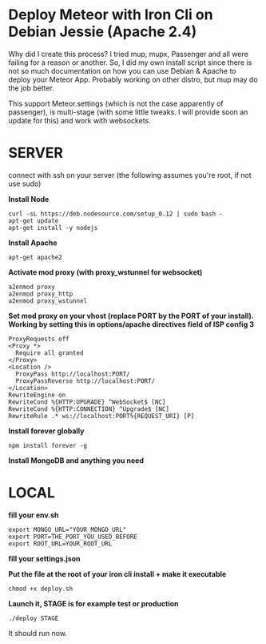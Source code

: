 # Deploy Meteor with Iron Cli on Debian Jessie (Apache 2.4)

Why did I create this process?
I tried mup, mupx, Passenger and all were failing for a reason or another.
So, I did my own install script since there is not so much documentation on how you can use Debian & Apache to deploy your Meteor App. Probably working on other distro, but mup may do the job better.

This support Meteor.settings (which is not the case apparently of passenger), is multi-stage (with some little tweaks. I will provide soon an update for this) and work with websockets.

SERVER
==

connect with ssh on your server (the following assumes you're root, if not use sudo)


**Install Node**

    curl -sL https://deb.nodesource.com/setup_0.12 | sudo bash -
    apt-get update
    apt-get install -y nodejs
  

**Install Apache**

    apt-get apache2
  

**Activate mod proxy (with proxy_wstunnel for websocket)**

    a2enmod proxy
    a2enmod proxy_http
    a2enmod proxy_wstunnel
  

**Set mod proxy on your vhost (replace PORT by the PORT of your install). Working by setting this in options/apache directives field of ISP config 3**

    ProxyRequests off
    <Proxy *>
      Require all granted
    </Proxy>
    <Location />
      ProxyPass http://localhost:PORT/
      ProxyPassReverse http://localhost:PORT/
    </Location>
    RewriteEngine on
    RewriteCond %{HTTP:UPGRADE} ^WebSocket$ [NC]
    RewriteCond %{HTTP:CONNECTION} ^Upgrade$ [NC]
    RewriteRule .* ws://localhost:PORT%{REQUEST_URI} [P]

  
**Install forever globally**

    npm install forever -g
  

**Install MongoDB and anything you need**  

  
  
  
  
LOCAL
==

**fill your env.sh**

    export MONGO_URL="YOUR_MONGO_URL"
    export PORT=THE_PORT_YOU_USED_BEFORE
    export ROOT_URL=YOUR_ROOT_URL


**fill your settings.json**


**Put the file at the root of your iron cli install + make it executable**

    chmod +x deploy.sh


**Launch it, STAGE is for example test or production**

    ./deploy STAGE

It should run now.
